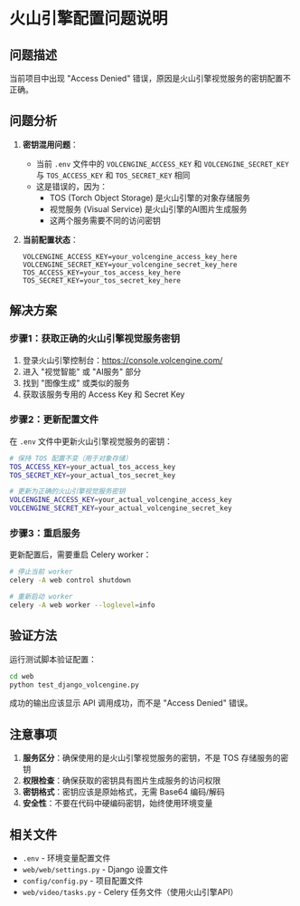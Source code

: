 # 火山引擎配置问题说明

## 问题描述
当前项目中出现 "Access Denied" 错误，原因是火山引擎视觉服务的密钥配置不正确。

## 问题分析

1. **密钥混用问题**：
   - 当前 `.env` 文件中的 `VOLCENGINE_ACCESS_KEY` 和 `VOLCENGINE_SECRET_KEY` 与 `TOS_ACCESS_KEY` 和 `TOS_SECRET_KEY` 相同
   - 这是错误的，因为：
     - TOS (Torch Object Storage) 是火山引擎的对象存储服务
     - 视觉服务 (Visual Service) 是火山引擎的AI图片生成服务
     - 这两个服务需要不同的访问密钥

2. **当前配置状态**：
   ```
   VOLCENGINE_ACCESS_KEY=your_volcengine_access_key_here
   VOLCENGINE_SECRET_KEY=your_volcengine_secret_key_here
   TOS_ACCESS_KEY=your_tos_access_key_here
   TOS_SECRET_KEY=your_tos_secret_key_here
   ```

## 解决方案

### 步骤1：获取正确的火山引擎视觉服务密钥

1. 登录火山引擎控制台：https://console.volcengine.com/
2. 进入 "视觉智能" 或 "AI服务" 部分
3. 找到 "图像生成" 或类似的服务
4. 获取该服务专用的 Access Key 和 Secret Key

### 步骤2：更新配置文件

在 `.env` 文件中更新火山引擎视觉服务的密钥：
```bash
# 保持 TOS 配置不变（用于对象存储）
TOS_ACCESS_KEY=your_actual_tos_access_key
TOS_SECRET_KEY=your_actual_tos_secret_key

# 更新为正确的火山引擎视觉服务密钥
VOLCENGINE_ACCESS_KEY=your_actual_volcengine_access_key
VOLCENGINE_SECRET_KEY=your_actual_volcengine_secret_key
```

### 步骤3：重启服务

更新配置后，需要重启 Celery worker：
```bash
# 停止当前 worker
celery -A web control shutdown

# 重新启动 worker
celery -A web worker --loglevel=info
```

## 验证方法

运行测试脚本验证配置：
```bash
cd web
python test_django_volcengine.py
```

成功的输出应该显示 API 调用成功，而不是 "Access Denied" 错误。

## 注意事项

1. **服务区分**：确保使用的是火山引擎视觉服务的密钥，不是 TOS 存储服务的密钥
2. **权限检查**：确保获取的密钥具有图片生成服务的访问权限
3. **密钥格式**：密钥应该是原始格式，无需 Base64 编码/解码
4. **安全性**：不要在代码中硬编码密钥，始终使用环境变量

## 相关文件

- `.env` - 环境变量配置文件
- `web/web/settings.py` - Django 设置文件
- `config/config.py` - 项目配置文件
- `web/video/tasks.py` - Celery 任务文件（使用火山引擎API）